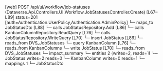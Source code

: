 [web] POST /api/ui/workflow/job-statuses  (Dataverse.Api.Controllers.UI.Workflow.JobStatusesController.Create)  [L67–L89] status=201 [auth=Authentication.UserPolicy,Authentication.AdminPolicy]
  └─ maps_to JobStatusDto [L88]
  └─ calls JobStatusRepository.Add [L86]
  └─ calls KanbanColumnRepository.ReadQuery [L76]
  └─ calls JobStatusRepository.WriteQuery [L70]
  └─ insert JobStatus [L86]
    └─ reads_from DVS_JobStatuses
  └─ query KanbanColumn [L76]
    └─ reads_from KanbanColumns
  └─ write JobStatus [L70]
    └─ reads_from DVS_JobStatuses
  └─ impact_summary
    └─ entities 2 (writes=2, reads=1)
      └─ JobStatus writes=2 reads=0
      └─ KanbanColumn writes=0 reads=1
    └─ mappings 1
      └─ JobStatusDto

